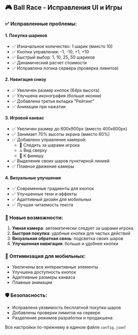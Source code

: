 ## 🎮 Ball Race - Исправления UI и Игры

### ✅ Исправленные проблемы:

#### 1. **Покупка шариков**
- ✅ Изначальное количество: 1 шарик (вместо 10)
- ✅ Кнопки управления: -1, -10, +1, +10
- ✅ Быстрый выбор: 1, 10, 25, 50 шариков
- ✅ Динамический расчет стоимости
- ✅ Исправлена логика сервера (проверка лимитов)

#### 2. **Навигация снизу**
- ✅ Увеличен размер кнопок (64px высота)
- ✅ Улучшена иконография (больше иконки)
- ✅ Добавлена третья вкладка "Рейтинг"
- ✅ Анимации при нажатии

#### 3. **Игровой канвас**
- ✅ Увеличен размер до 600x900px (вместо 400x600px)
- ✅ Занимает 70% высоты экрана (вместо 60%)
- ✅ Добавлено управление камерой:
  - 📍 Следить за шарами игрока
  - 🔝 Вид сверху  
  - 🏁 К финишу
- ✅ Выделение своих шаров пунктирной линией
- ✅ Плавное движение камеры

#### 4. **Визуальные улучшения**
- ✅ Современные градиенты для кнопок
- ✅ Улучшенные тени и эффекты
- ✅ Адаптивный дизайн для мобильных
- ✅ Лучшая читаемость текста

### 🚀 Новые возможности:

1. **Умная камера**: автоматически следует за шарами игрока
2. **Быстрая покупка**: удобные кнопки для частых действий
3. **Визуальная обратная связь**: подсветка своих шаров
4. **Улучшенная навигация**: больше и удобнее кнопки

### 📱 Оптимизация для мобильных:
- Увеличены все интерактивные элементы
- Улучшена доступность кнопок
- Адаптивные размеры канваса
- Плавные анимации

### 🛡️ Безопасность:
- Исправлена уязвимость бесплатной покупки шаров
- Добавлены проверки лимитов на сервере
- Разделение режимов разработки и продакшена

Все настройки по-прежнему в едином файле `config.json`!
